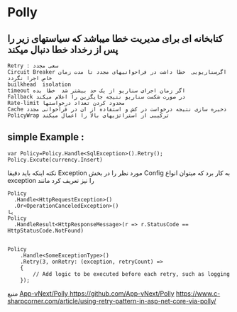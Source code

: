 # Polly

## کتابخانه ای برای مدیریت خطا میباشد که سیاستهای زیر را پس از رخداد خطا دنبال میکند      
    Retry : سعی مجدد 
    Circuit Breaker اگرسناریویی  خطا داشت در فراحوانیهای مجدد تا مدت زمان خاص اجرا نگردد 
    builkhead  isolation
    timeout اگر زمان اجرای سناریو از یک حد بیشتر شد  خطا بده
    Fallback در صورت شکست سناریو نتیجه جایگزین را اعلام میکند
    Rate-limit محدود کردن تعداد درخواستها
    Cache ذخیره سازی نتیجه درخواست در کش و استفاده از ان در فراخوانی مجدد
    PolicyWrap ترکیبی از استراتژیهای بالا را اعمال میکند

    
## simple Example :
    var Policy=Policy.Handle<SqlException>().Retry();
    Policy.Excute(currency.Insert)
نکته اینکه باید دقیقا Exception مورد نظر را در بخش Config به کار برد  که میتوان انواع exception  را نیز تعریف کرد مانند   

    Policy
      .Handle<HttpRequestException>()
      .Or<OperationCanceledException>()
    یا
    Policy
      .HandleResult<HttpResponseMessage>(r => r.StatusCode == HttpStatusCode.NotFound)
    
    
    Policy
        .Handle<SomeExceptionType>()
        .Retry(3, onRetry: (exception, retryCount) =>
        {
            // Add logic to be executed before each retry, such as logging
        });


منبع [App-vNext/Polly ](https://github.com/App-vNext/Polly)https://github.com/App-vNext/Polly
https://www.c-sharpcorner.com/article/using-retry-pattern-in-asp-net-core-via-polly/
